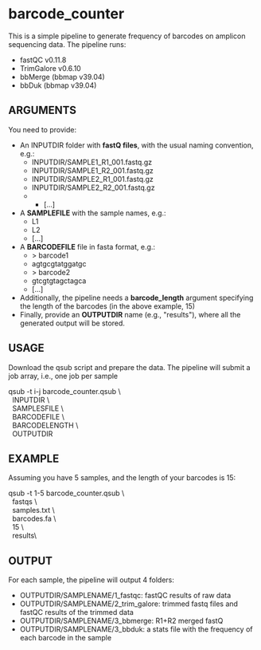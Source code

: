 # barcode_counter

This is a simple pipeline to generate frequency of barcodes on amplicon sequencing data. The pipeline runs:
* fastQC v0.11.8
* TrimGalore v0.6.10
* bbMerge (bbmap v39.04)
* bbDuk (bbmap v39.04)

## ARGUMENTS

You need to provide:
* An INPUTDIR folder with **fastQ files**, with the usual naming convention, e.g.:
  *  INPUTDIR/SAMPLE1_R1_001.fastq.gz
  *  INPUTDIR/SAMPLE1_R2_001.fastq.gz
  *  INPUTDIR/SAMPLE2_R1_001.fastq.gz
  *  INPUTDIR/SAMPLE2_R2_001.fastq.gz
  *  *  [...]
* A **SAMPLEFILE** with the sample names, e.g.:
  * L1
  * L2
  * [...]
* A **BARCODEFILE** file in fasta format, e.g.:
    * \> barcode1
    * agtgcgtatggatgc
    * \> barcode2
    * gtcgtgtagctagca
    * [...]
* Additionally, the pipeline needs a **barcode_length** argument specifying the length of the barcodes (in the above example, 15)
* Finally, provide an **OUTPUTDIR** name (e.g., "results"), where all the generated output will be stored.

## USAGE

Download the qsub script and prepare the data. The pipeline will submit a job array, i.e., one job per sample

qsub -t i-j barcode_counter.qsub \\\
&nbsp;&nbsp;INPUTDIR \\\
&nbsp;&nbsp;SAMPLESFILE \\\
&nbsp;&nbsp;BARCODEFILE \\\
&nbsp;&nbsp;BARCODELENGTH \\\
&nbsp;&nbsp;OUTPUTDIR

## EXAMPLE

Assuming you have 5 samples, and the length of your barcodes is 15:

qsub -t 1-5 barcode_counter.qsub \\\
&nbsp;&nbsp;fastqs \\\
&nbsp;&nbsp;samples.txt \\\
&nbsp;&nbsp;barcodes.fa \\\
&nbsp;&nbsp;15 \\\
&nbsp;&nbsp;results\\


## OUTPUT

For each sample, the pipeline will output 4 folders:
* OUTPUTDIR/SAMPLENAME/1_fastqc: fastQC results of raw data
* OUTPUTDIR/SAMPLENAME/2_trim_galore: trimmed fastq files and fastQC results of the trimmed data
* OUTPUTDIR/SAMPLENAME/3_bbmerge: R1+R2 merged fastQ
* OUTPUTDIR/SAMPLENAME/3_bbduk: a stats file with the frequency of each barcode in the sample


